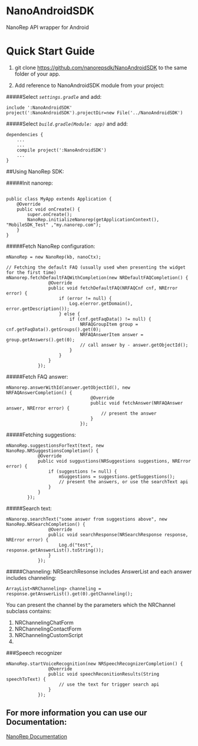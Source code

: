 # NanoAndroidSDK
NanoRep API wrapper for Android


Quick Start Guide
======


1. git clone https://github.com/nanorepsdk/NanoAndroidSDK to the same folder of your app.

2. Add reference to NanoAndroidSDK module from your project:


#####Select _`settings.gradle`_ and add:

```
include ':NanoAndroidSDK'
project(':NanoAndroidSDK').projectDir=new File('../NanoAndroidSDK')
```

#####Select _`build.gradle(Module: app)`_ and add:
```
dependencies {
    ...
    ...
    compile project(':NanoAndroidSDK')
    ...
}
```

##Using NanoRep SDK:

#####Init nanorep:

```

public class MyApp extends Application {
    @Override
    public void onCreate() {
        super.onCreate();
        NanoRep.initializeNanorep(getApplicationContext(), "MobileSDK_Test" ,"my.nanorep.com");
    }
}

``` 

#####Fetch NanoRep configuration:
```
mNanoRep = new NanoRep(kb, nanoCtx);

// Fetching the default FAQ (usually used when presenting the widget for the first time)
mNanorep.fetchDefaultFAQWithCompletion(new NRDefaultFAQCompletion() {
                @Override
                public void fetchDefaultFAQ(NRFAQCnf cnf, NRError error) {
                    if (error != null) {
                        Log.e(error.getDomain(), error.getDescription());
                    } else {
                        if (cnf.getFaqData() != null) {
                            NRFAQGroupItem group = cnf.getFaqData().getGroups().get(0);
                            NRFAQAnswerItem answer = group.getAnswers().get(0);
                            // call answer by - answer.getObjectId();
                        }
                    }
                }
            });

```

#####Fetch FAQ answer:
```
mNanorep.answerWithId(answer.getObjectId(), new NRFAQAnswerCompletion() {
                                @Override
                                public void fetchAnswer(NRFAQAnswer answer, NRError error) {
                                    // present the answer
                                }
                            });
```
#####Fetching suggestions:
```
mNanoRep.suggestionsForText(text, new NanoRep.NRSuggestionsCompletion() {
            @Override
            public void suggustions(NRSuggestions suggestions, NRError error) {
                if (suggestions != null) {
                    mSuggestions = suggestions.getSuggestions();
                    // present the answers, or use the searchText api
                }
            }
        });  

```

#####Search text:
```
mNanorep.searchText("some answer from suggestions above", new NanoRep.NRSearchCompletion() {
                @Override
                public void searchResponse(NRSearchResponse response, NRError error) {
                    Log.d("test", response.getAnswerList().toString());
                }
            });
```

#####Channeling:
NRSearchResonse includes AnswerList and each answer includes channeling:

```
ArrayList<NRChanneling> channeling = response.getAnswerList().get(0).getChanneling();
```

You can present the channel by the parameters which the NRChannel subclass contains:

1. NRChannelingChatForm
2. NRChannelingContactForm
3. NRChannelingCustomScript
4. 


###Speech recognizer 

```
mNanoRep.startVoiceRecognition(new NRSpeechRecognizerCompletion() {
                @Override
                public void speechReconitionResults(String speechToText) {
                    // use the text for trigger search api
                }
            });

```

## For more information you can use our Documentation:
[NanoRep Documentation](http://htmlpreview.github.io/?https://github.com/nanorepsdk/NanoAndroidSDK/blob/master/JavaDoc/index.html)